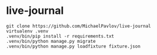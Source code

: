 # live-journal

    git clone https://github.com/MichaelPavlov/live-journal
    virtualenv .venv
    .venv/bin/pip install -r requirements.txt
    .venv/bin/python manage.py migrate
    .venv/bin/python manage.py loadfixture fixture.json
